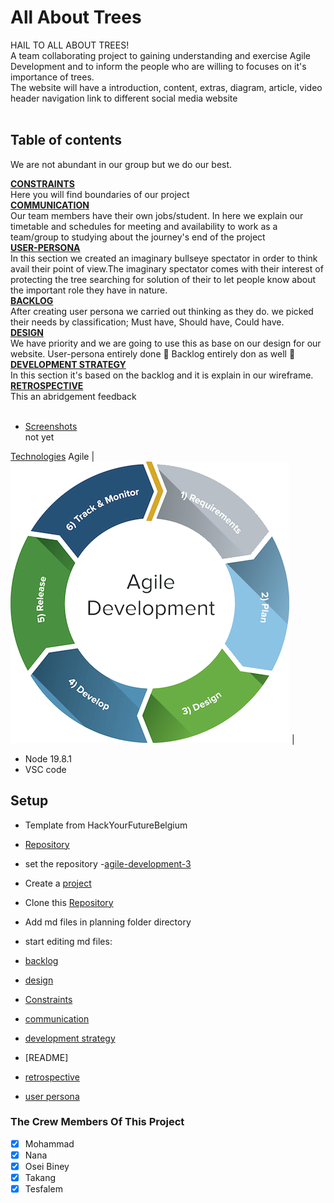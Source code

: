 # All About Trees

HAIL TO ALL ABOUT TREES!</br>A team collaborating project to gaining
understanding and exercise Agile Development and to inform the people who are
willing to focuses on it's importance of trees.</br> The website will have a
introduction, content, extras, diagram, article, video header navigation link to
different social media website </br></br>

## Table of contents </br>

We are not abundant in our group but we do our best.</br>

[**CONSTRAINTS**](https://github.com/HYF-Class20/agile-development-group3-all-about-tree/blob/master/planning/constraints.md)
</br> Here you will find boundaries of our project</br>
[**COMMUNICATION**](https://github.com/HYF-Class20/agile-development-group3-all-about-tree/blob/master/planning/constraints.md)
</br> Our team members have their own jobs/student. In here we explain our
timetable and schedules for meeting and availability to work as a team/group to
studying about the journey's end of the project</br>
[**USER-PERSONA**](https://github.com/HYF-Class20/agile-development-group3-all-about-tree/blob/master/planning/user-personas.md)
</br> In this section we created an imaginary bullseye spectator in order to
think avail their point of view.The imaginary spectator comes with their
interest of protecting the tree searching for solution of their to let people
know about the important role they have in nature.</br>
[**BACKLOG**](https://github.com/HYF-Class20/agile-development-group3-all-about-tree/tree/Backlog/planning)</br>
After creating user persona we carried out thinking as they do. we picked their
needs by classification; Must have, Should have, Could have.</br>
[**DESIGN**](https://github.com/HYF-Class20/agile-development-group3-all-about-tree/blob/Backlog/planning/design.md)</br>
We have priority and we are going to use this as base on our design for our
website. User-persona entirely done 🤝 Backlog entirely don as well 🏁 </br>
[**DEVELOPMENT STRATEGY**](https://github.com/HYF-Class20/agile-development-group3-all-about-tree/blob/Backlog/planning/development-strategy.md)</br>
In this section it's based on the backlog and it is explain in our wireframe.
</br>
[**RETROSPECTIVE**](https://github.com/HYF-Class20/agile-development-group3-all-about-tree/blob/retrospective/planning/retrospective.md)
</br> This an abridgement feedback</br></br>

- [Screenshots](#screenshots)</br>not yet</br>

[Technologies](#technologies) Agile | ![agile](./styles/agile-lifecycle_0.png) |

- Node 19.8.1
- VSC code

## Setup

- Template from HackYourFutureBelgium
- [Repository](https://github.com/HackYourFutureBelgium/template-html-css)
- set the
  repository -[agile-development-3](https://github.com/HYF-Class20/agile-development-group3-all-about-tree)
- Create a [project](https://github.com/orgs/HYF-Class20/projects/24/views/2)
- Clone this
  [Repository](https://github.com/HYF-Class20/agile-development-group3-all-about-tree)
- Add md files in planning folder directory
- start editing md files:

- [backlog](/agile-development-group3-all-about-tree/planning/backlog.md)
- [design](/agile-development-group3-all-about-tree/planning/design.md)
- [Constraints](/agile-development-group3-all-about-tree/planning/constraints.md)
- [communication](/agile-development-group3-all-about-tree/planning/communication.md)
- [development strategy](/agile-development-group3-all-about-tree/planning/)
- [README]
- [retrospective](/agile-development-group3-all-about-tree/planning/retrospective.md)
- [user persona](/agile-development-group3-all-about-tree/planning/user-personas.md)

### The Crew Members Of This Project

- [x] Mohammad
- [x] Nana
- [x] Osei Biney
- [x] Takang
- [x] Tesfalem
